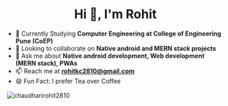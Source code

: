 <h1 align="center">Hi 👋, I'm Rohit</h1>

- 🔭 Currently Studying **Computer Engineering at College of Engineering Pune (CoEP)**
- 👯 Looking to collaborate on **Native android and MERN stack projects**
- 💬 Ask me about **Native android development, Web development (MERN stack), PWAs**
- 📫 Reach me at **rohitkc2810@gmail.com**
- 😄 Fun Fact: I prefer Tea over Coffee



<p>&nbsp;<img align="center" src="https://github-readme-stats.vercel.app/api?username=chaudharirohit2810&show_icons=true" alt="chaudharirohit2810" /></p>
